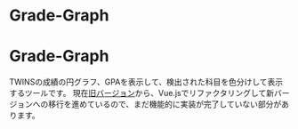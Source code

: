 # Grade-Graph
# Grade-Graph
TWINSの成績の円グラフ、GPAを表示して、検出された科目を色分けして表示するツールです。 
現在[旧バージョン](https://github.com/Mimori256/Grade-Graph-Old)から、Vue.jsでリファクタリングして新バージョンへの移行を進めているので、まだ機能的に実装が完了していない部分があります。
